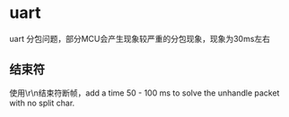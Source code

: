 # uart
 
uart 分包问题，部分MCU会产生现象较严重的分包现象，现象为30ms左右

## 结束符

使用\r\n结束符断帧，add a time 50 - 100 ms to solve the unhandle packet with no split char.